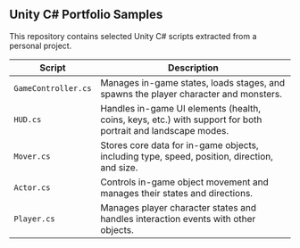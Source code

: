 ## Unity C# Portfolio Samples

This repository contains selected Unity C# scripts extracted from a personal project.

| Script                     | Description                                                                           |
| -------------------------- | ------------------------------------------------------------------------------------- |
| `GameController.cs`        | Manages in-game states, loads stages, and spawns the player character and monsters.|
| `HUD.cs`                   | Handles in-game UI elements (health, coins, keys, etc.) with support for both portrait and landscape modes.|
| `Mover.cs`                 | Stores core data for in-game objects, including type, speed, position, direction, and size.|
| `Actor.cs`                 | Controls in-game object movement and manages their states and directions.|
| `Player.cs`                | Manages player character states and handles interaction events with other objects.|
